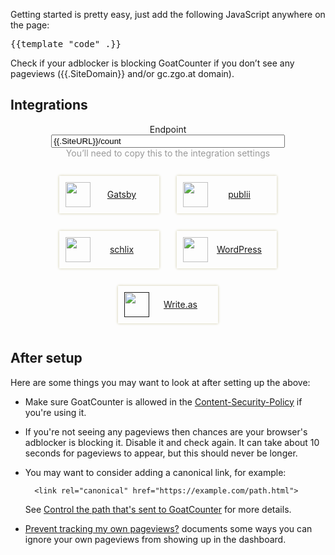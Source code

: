 Getting started is pretty easy, just add the following JavaScript anywhere on the page:

<pre>{{template "code" .}}</pre>

Check if your adblocker is blocking GoatCounter if you don’t see any pageviews
({{.SiteDomain}} and/or gc.zgo.at domain).

Integrations
------------

<div style="text-align: center">
<label for="int-url">Endpoint</label><br>
<input type="text" value="{{.SiteURL}}/count" style="width: 28em"><br>
<span style="color: #999">You’ll need to copy this to the integration settings</span>

<style>
.integrations          { display: flex; flex-wrap: wrap; justify-content: center; margin-top: 1em; margin-bottom: 2em; }
.integrations a img    { float: left; }
.integrations a        { line-height: 40px; padding: 10px; width: 10em; margin: 1em; box-shadow: 0 0 4px #cdc8a4; }
.integrations a:hover  { text-decoration: none; color: #00f; background-color: #f7f7f7; }
.integrations a.active { background: linear-gradient(#d0cecc, #f0f0f0); }

.popbox    { display: none; padding: 1em; margin: 3em; margin-top: -2em;
             box-shadow: 0 0 4px var(--box-shadow); background-color: var(--bg); }
</style>

<div class="integrations">
<a href="https://www.npmjs.com/package/gatsby-plugin-goatcounter">
    <img width="40" height="40" src="{{.Static}}/int-logo/gatsby.svg"> Gatsby</a>
<a href="https://github.com/htejera/publii-goatcounter-analytics-plugin">
    <img width="40" height="40" src="{{.Static}}/int-logo/publii.svg"> publii</a>
<a href="https://www.schlix.com/extensions/analytics/goatcounter.html">
    <img width="40" height="40" src="{{.Static}}/int-logo/schlix.png"> schlix</a>
<a href="https://github.com/arp242/goatcounter-wordpress">
    <img width="40" height="40" src="{{.Static}}/int-logo/wp.png"> WordPress</a>
<a href="" class="expand" data-expand=".write-as">
    <img width="40" height="40" src="{{.Static}}/int-logo/write-as.svg"> Write.as</a>
</div>
</div>

<div class="popbox write-as">
Paste the following in <em>Custom Javascript</em> in the <em>Customize</em> page:

<pre>const script = document.createElement('script');
script.setAttribute('defer', true);
script.setAttribute('src', 'https://{{.CountDomain}}/count.js');
script.setAttribute('data-goatcounter', '{{.SiteURL}}/count');
document.body.appendChild(script);</pre>
</div>


After setup
-----------

Here are some things you may want to look at after setting up the above:

- Make sure GoatCounter is allowed in the
  [Content-Security-Policy]({{.Base}}/code/csp) if you're using it.

- If you're not seeing any pageviews then chances are your browser's adblocker
  is blocking it. Disable it and check again. It can take about 10 seconds for
  pageviews to appear, but this should never be longer.

- You may want to consider adding a canonical link, for example:

        <link rel="canonical" href="https://example.com/path.html">

    See [Control the path that's sent to GoatCounter]({{.Base}}/code/path) for
    more details.

- [Prevent tracking my own pageviews?]({{.Base}}/code/skip-dev) documents some
  ways you can ignore your own pageviews from showing up in the dashboard.
